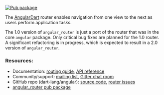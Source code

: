 <!-- Badges -->

[![Pub package](https://img.shields.io/pub/v/angular_router.svg)][pub_angular_router]

The [AngularDart][webdev_angular] router enables navigation from one view to
the next as users perform application tasks.

The 1.0 version of `angular_router` is just a port of the router that was in
the core `angular` package. Only critical bug fixes are planned for the 1.0
router. A significant refactoring is in progress, which is expected to result
in a 2.0 version of `angular_router`.

### Resources:

* Documentation:
  [routing guide][webdev_router],
  [API reference][dartdoc]
* Community/support:
  [mailing list][],
  [Gitter chat room][]
* GitHub repo (dart-lang/angular):
  [source code](https://github.com/dart-lang/angular),
  [router issues][]
* [angular_router pub package][pub_angular_router]

[dartdoc]: https://www.dartdocs.org/documentation/angular_router/latest
[Gitter chat room]: https://gitter.im/dart-lang/angular
[mailing list]: https://groups.google.com/a/dartlang.org/forum/#!forum/web
[pub_angular_router]: https://pub.dartlang.org/packages/angular_router
[router issues]: https://github.com/dart-lang/angular/issues?q=is%3Aopen+is%3Aissue+label%3A%22area%3A+router%22
[source code]: https://github.com/dart-lang/angular
[webdev_angular]: https://webdev.dartlang.org/angular
[webdev_router]: https://webdev.dartlang.org/angular/guide/router
